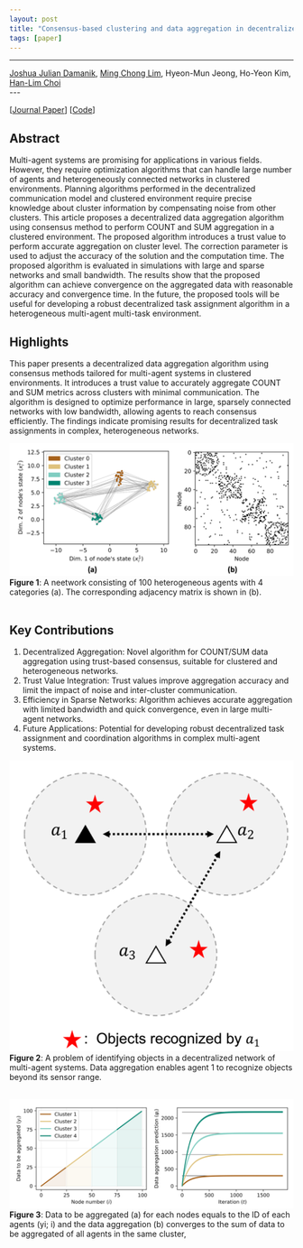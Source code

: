 ```yaml
---
layout: post
title: "Consensus-based clustering and data aggregation in decentralized network of multi-agent systems"
tags: [paper]
---
```


<style>
/* .post h1, h2, .center {
    text-align: center;
} */
 /* .full-width-viewport-image {
    width: 100%;
    height: auto;
    display: block;
    margin-left: auto;
    margin-right: auto;
}

@media (min-width: 900px) {
    .full-width-viewport-image {
        position: relative;
        left: 50%;
        right: 50%;
        margin-left: -40vw;
        margin-right: -40vw;
        width: 80vw;
        max-width: 80vw;
        height: auto;
    }
} */

</style>
---
<div class="center"><a href="https://scholar.google.com/citations?user=eyQAHtwAAAAJ&hl=en">Joshua Julian Damanik</a>,
 <a href="https://scholar.google.com/citations?user=FDtnVAMAAAAJ&hl=en">Ming Chong Lim</a>, Hyeon-Mun Jeong, Ho-Yeon Kim, <a href="https://scholar.google.com/citations?user=v5hGAWMAAAAJ&hl=en">Han-Lim Choi</a></div>
---

[[Journal Paper](https://peerj.com/articles/cs-1445/?td=tw)] [[Code](https://github.com/damanikjosh/peerj)]



## Abstract

Multi-agent systems are promising for applications in various fields. However, they require optimization algorithms that can handle large number of agents and heterogeneously connected networks in clustered environments. Planning algorithms performed in the decentralized communication model and clustered environment require precise knowledge about cluster information by compensating noise from other clusters. This article proposes a decentralized data aggregation algorithm using consensus method to perform COUNT and SUM aggregation in a clustered environment. The proposed algorithm introduces a trust value to perform accurate aggregation on cluster level. The correction parameter is used to adjust the accuracy of the solution and the computation time. The proposed algorithm is evaluated in simulations with large and sparse networks and small bandwidth. The results show that the proposed algorithm can achieve convergence on the aggregated data with reasonable accuracy and convergence time. In the future, the proposed tools will be useful for developing a robust decentralized task assignment algorithm in a heterogeneous multi-agent multi-task environment.

## Highlights

This paper presents a decentralized data aggregation algorithm using consensus methods tailored for multi-agent systems in clustered environments. It introduces a trust value to accurately aggregate COUNT and SUM metrics across clusters with minimal communication. The algorithm is designed to optimize performance in large, sparsely connected networks with low bandwidth, allowing agents to reach consensus efficiently. The findings indicate promising results for decentralized task assignments in complex, heterogeneous networks.

![network of distributed network](/assets/images/peerj_network.png)
<br />
**Figure 1**: A neetwork consisting of 100 heterogeneous agents with 4 categories (a). The corresponding
adjacency matrix is shown in (b). 
<br /><br />


## Key Contributions

1. Decentralized Aggregation: Novel algorithm for COUNT/SUM data aggregation using trust-based consensus, suitable for clustered and heterogeneous networks.
2. Trust Value Integration: Trust values improve aggregation accuracy and limit the impact of noise and inter-cluster communication.
3. Efficiency in Sparse Networks: Algorithm achieves accurate aggregation with limited bandwidth and quick convergence, even in large multi-agent networks.
4. Future Applications: Potential for developing robust decentralized task assignment and coordination algorithms in complex multi-agent systems.

![data counting problem](/assets/images/peerj_counting.png)
<br />
**Figure 2**: A problem of identifying objects in a decentralized network of multi-agent systems. Data
aggregation enables agent 1 to recognize objects beyond its sensor range.
<br /><br />


![data counting result](/assets/images/peerj_result.png)
<br />
**Figure 3**: Data to be aggregated (a) for each nodes equals to the ID of each agents (yi; i) and the
data aggregation (b) converges to the sum of data to be aggregated of all agents in the same cluster,
<br /><br />
